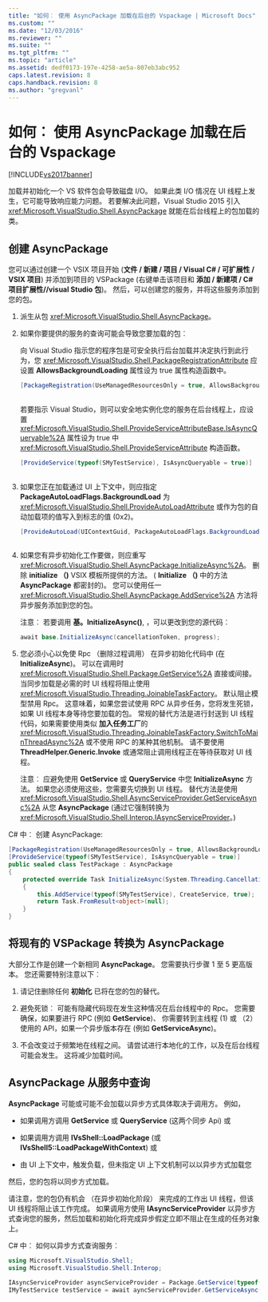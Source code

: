 ```yaml
---
title: "如何︰ 使用 AsyncPackage 加载在后台的 Vspackage | Microsoft Docs"
ms.custom: ""
ms.date: "12/03/2016"
ms.reviewer: ""
ms.suite: ""
ms.tgt_pltfrm: ""
ms.topic: "article"
ms.assetid: dedf0173-197e-4258-ae5a-807eb3abc952
caps.latest.revision: 8
caps.handback.revision: 8
ms.author: "gregvanl"
---
```

# 如何︰ 使用 AsyncPackage 加载在后台的 Vspackage
[!INCLUDE[vs2017banner](../code-quality/includes/vs2017banner.md)]

加载并初始化一个 VS 软件包会导致磁盘 I\/O。 如果此类 I\/O 情况在 UI 线程上发生，它可能导致响应能力问题。 若要解决此问题，Visual Studio 2015 引入 <xref:Microsoft.VisualStudio.Shell.AsyncPackage> 就能在后台线程上的包加载的类。  
  
## 创建 AsyncPackage  
 您可以通过创建一个 VSIX 项目开始 \(**文件 \/ 新建 \/ 项目 \/ Visual C\# \/ 可扩展性 \/ VSIX 项目**\) 并添加到项目的 VSPackage \(右键单击该项目和 **添加 \/ 新建项 \/ C\# 项目扩展性\/\/visual Studio 包**\)。 然后，可以创建您的服务，并将这些服务添加到您的包。  
  
1.  派生从包 <xref:Microsoft.VisualStudio.Shell.AsyncPackage>。  
  
2.  如果你要提供的服务的查询可能会导致您要加载的包︰  
  
     向 Visual Studio 指示您的程序包是可安全执行后台加载并决定执行到此行为，您 <xref:Microsoft.VisualStudio.Shell.PackageRegistrationAttribute> 应设置 **AllowsBackgroundLoading** 属性设为 true 属性构造函数中。  
  
    ```c#  
    [PackageRegistration(UseManagedResourcesOnly = true, AllowsBackgroundLoading = true)]  
  
    ```  
  
     若要指示 Visual Studio，则可以安全地实例化您的服务在后台线程上，应设置 <xref:Microsoft.VisualStudio.Shell.ProvideServiceAttributeBase.IsAsyncQueryable%2A> 属性设为 true 中 <xref:Microsoft.VisualStudio.Shell.ProvideServiceAttribute> 构造函数。  
  
    ```c#  
    [ProvideService(typeof(SMyTestService), IsAsyncQueryable = true)]  
  
    ```  
  
3.  如果您正在加载通过 UI 上下文中，则应指定 **PackageAutoLoadFlags.BackgroundLoad** 为 <xref:Microsoft.VisualStudio.Shell.ProvideAutoLoadAttribute> 或作为包的自动加载项的值写入到标志的值 \(0x2\)。  
  
    ```c#  
    [ProvideAutoLoad(UIContextGuid, PackageAutoLoadFlags.BackgroundLoad)]  
  
    ```  
  
4.  如果您有异步初始化工作要做，则应重写 <xref:Microsoft.VisualStudio.Shell.AsyncPackage.InitializeAsync%2A>。 删除 **initialize （\)** VSIX 模板所提供的方法。 \( **Initialize （\)** 中的方法 **AsyncPackage** 都密封的\)。 您可以使用任一 <xref:Microsoft.VisualStudio.Shell.AsyncPackage.AddService%2A> 方法将异步服务添加到您的包。  
  
     注意︰ 若要调用 **基。InitializeAsync\(\)**, ，可以更改到您的源代码︰  
  
    ```c#  
    await base.InitializeAsync(cancellationToken, progress);  
    ```  
  
5.  您必须小心以免使 Rpc （删除过程调用） 在异步初始化代码中 \(在 **InitializeAsync**\)。 可以在调用时 <xref:Microsoft.VisualStudio.Shell.Package.GetService%2A> 直接或间接。  当同步加载是必需的时 UI 线程将阻止使用 <xref:Microsoft.VisualStudio.Threading.JoinableTaskFactory>。 默认阻止模型禁用 Rpc。 这意味着，如果您尝试使用 RPC 从异步任务，您将发生死锁，如果 UI 线程本身等待您要加载的包。 常规的替代方法是进行封送到 UI 线程代码，如果需要使用类似 **加入任务工厂**的 <xref:Microsoft.VisualStudio.Threading.JoinableTaskFactory.SwitchToMainThreadAsync%2A> 或不使用 RPC 的某种其他机制。  请不要使用 **ThreadHelper.Generic.Invoke** 或通常阻止调用线程正在等待获取对 UI 线程。  
  
     注意︰ 应避免使用 **GetService** 或 **QueryService** 中您 **InitializeAsync** 方法。 如果您必须使用这些，您需要先切换到 UI 线程。 替代方法是使用 <xref:Microsoft.VisualStudio.Shell.AsyncServiceProvider.GetServiceAsync%2A> 从您 **AsyncPackage** \(通过它强制转换为 <xref:Microsoft.VisualStudio.Shell.Interop.IAsyncServiceProvider>。\)  
  
 C\# 中︰ 创建 AsyncPackage:  
  
```c#  
[PackageRegistration(UseManagedResourcesOnly = true, AllowsBackgroundLoading = true)]       
[ProvideService(typeof(SMyTestService), IsAsyncQueryable = true)]   
public sealed class TestPackage : AsyncPackage   
{   
    protected override Task InitializeAsync(System.Threading.CancellationToken cancellationToken, IProgress<ServiceProgressData> progress)   
    {               
        this.AddService(typeof(SMyTestService), CreateService, true);   
        return Task.FromResult<object>(null);   
    }   
}  
```  
  
## 将现有的 VSPackage 转换为 AsyncPackage  
 大部分工作是创建一个新相同 **AsyncPackage**。 您需要执行步骤 1 至 5 更高版本。 您还需要特别注意以下︰  
  
1.  请记住删除任何 **初始化** 已将在您的包的替代。  
  
2.  避免死锁︰ 可能有隐藏代码现在发生这种情况在后台线程中的 Rpc。 您需要确保，如果要进行 RPC \(例如 **GetService**\)、 你需要转到主线程 \(1\) 或 （2） 使用的 API，如果一个异步版本存在 \(例如 **GetServiceAsync**\)。  
  
3.  不会改变过于频繁地在线程之间。 请尝试进行本地化的工作，以及在后台线程可能会发生。 这将减少加载时间。  
  
## AsyncPackage 从服务中查询  
 **AsyncPackage** 可能或可能不会加载以异步方式具体取决于调用方。 例如，  
  
-   如果调用方调用 **GetService** 或 **QueryService** \(这两个同步 Api\) 或  
  
-   如果调用方调用 **IVsShell::LoadPackage** \(或 **IVsShell5::LoadPackageWithContext**\) 或  
  
-   由 UI 上下文中，触发负载，但未指定 UI 上下文机制可以以异步方式加载您  
  
 然后，您的包将以同步方式加载。  
  
 请注意，您的包仍有机会 （在异步初始化阶段） 来完成的工作出 UI 线程，但该 UI 线程将阻止该工作完成。 如果调用方使用 **IAsyncServiceProvider** 以异步方式查询您的服务，然后加载和初始化将完成异步假定立即不阻止在生成的任务对象上。  
  
 C\# 中︰ 如何以异步方式查询服务︰  
  
```c#  
using Microsoft.VisualStudio.Shell;   
using Microsoft.VisualStudio.Shell.Interop;   
  
IAsyncServiceProvider asyncServiceProvider = Package.GetService(typeof(SAsyncServiceProvider)) as IAsyncServiceProvider;   
IMyTestService testService = await ayncServiceProvider.GetServiceAsync(typeof(SMyTestService)) as IMyTestService;  
```